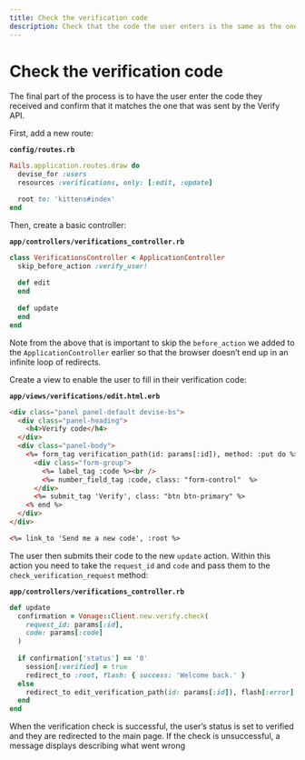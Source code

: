 ```yaml
---
title: Check the verification code
description: Check that the code the user enters is the same as the one that was sent
---
```


# Check the verification code

The final part of the process is to have the user enter the code they received and confirm that it matches the one that was sent by the Verify API.

First, add a new route:

**`config/routes.rb`**

```ruby
Rails.application.routes.draw do
  devise_for :users
  resources :verifications, only: [:edit, :update]

  root to: 'kittens#index'
end
```

Then, create a basic controller:

**`app/controllers/verifications_controller.rb`**

```ruby
class VerificationsController < ApplicationController
  skip_before_action :verify_user!
 
  def edit
  end
 
  def update
  end
end
```

Note from the above that is important to skip the `before_action` we added to the `ApplicationController` earlier so that the browser doesn’t end up in an infinite loop of redirects.

Create a view to enable the user to fill in their verification code:

**`app/views/verifications/edit.html.erb`**

```html
<div class="panel panel-default devise-bs">
  <div class="panel-heading">
    <h4>Verify code</h4>
  </div>
  <div class="panel-body">
    <%= form_tag verification_path(id: params[:id]), method: :put do %>
      <div class="form-group">
        <%= label_tag :code %><br />
        <%= number_field_tag :code, class: "form-control"  %>
      </div>
      <%= submit_tag 'Verify', class: "btn btn-primary" %>
    <% end %>
  </div>
</div>

<%= link_to 'Send me a new code', :root %>
```

The user then submits their code to the new `update` action. Within this action you need to take the `request_id` and `code` and pass them to the `check_verification_request` method:

**`app/controllers/verifications_controller.rb`**

```ruby
def update
  confirmation = Vonage::Client.new.verify.check(
    request_id: params[:id],
    code: params[:code]
  )
 
  if confirmation['status'] == '0'
    session[:verified] = true
    redirect_to :root, flash: { success: 'Welcome back.' }
  else
    redirect_to edit_verification_path(id: params[:id]), flash[:error] = confirmation['error_text'] 
  end
end
```

When the verification check is successful, the user’s status is set to verified and they are redirected to the main page. If the check is unsuccessful, a message displays describing what went wrong
